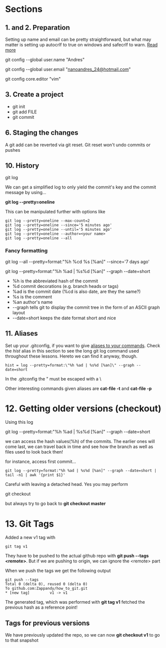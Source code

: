 # Sections

## 1. and 2. Preparation

Setting up name and email can be pretty straightforward, but what may matter is setting up autocrlf to true on windows and safecrlf to warn. [Read more](https://githowto.com/setup)

git config --global user.name "Andres"

git config --global user.email "nanoandres_24@hotmail.com"

git config core.editor "vim"

## 3. Create a project

- git init
- git add FILE
- git commit

## 6. Staging the changes

A git add can be reverted via git reset. Git reset won't undo commits or pushes

## 10. History

git log 

We can get a simplified log to only yield the commit's key and the commit message by using...

**git log --pretty=oneline**

This can be manipulated further with options like 

```
git log --pretty=oneline --max-count=2
git log --pretty=oneline --since='5 minutes ago'
git log --pretty=oneline --until='5 minutes ago'
git log --pretty=oneline --author=<your name>
git log --pretty=oneline --all
```
### Fancy formatting

git log --all --pretty=format:"%h %cd %s [%an]" --since='7 days ago'

git log --pretty=format:"%h %ad | %s%d [%an]" --graph --date=short

- %h is the abbreviated hash of the commit
- %d commit decorations (e.g. branch heads or tags)
- %ad is the commit date (%cd is also date, are they the same?)
- %s is the comment
- %an author's name
- --graph tells git to display the commit tree in the form of an ASCII graph layout
- --date=short keeps the date format short and nice

## 11. Aliases
Set up your .gitconfig, if you want to give [aliases to your commands](https://githowto.com/aliases).
Check the *hist* alias in this section to see the long git log command used throughout these lessons. Hereto we can find it anyway, though.

```
hist = log --pretty=format:\"%h %ad | %s%d [%an]\" --graph --date=short
```
In the .gitconfig the " must be escaped with a \

Other interesting commands given aliases are **cat-file -t** and **cat-file -p**
# 12. Getting older versions (checkout)

Using this log

git log --pretty=format:"%h %ad | %s%d [%an]" --graph --date=short

we can access the hash values(%h) of the commits. The earlier ones will come last, we can travel back in time and see how the branch as well as files used to look back then!

for instance, access first commit...

```
git log --pretty=format:"%h %ad | %s%d [%an]" --graph --date=short | tail -n1 | awk '{print $1}'
```

Careful with leaving a detached head. Yes you may perform

git checkout <hash>
  
but always try to go back to **git checkout master**

# 13. Git Tags

Added a new v1 tag with  
```git
git tag v1
```
They have to be pushed to the actual github repo with **git push --tags \<remote\>**. But if we are pushing to origin, we can ignore the \<remote\> part

When we push the tags we get the following output

```git
git push --tags
Total 0 (delta 0), reused 0 (delta 0)
To github.com:Zappandy/how_to_git.git 
* [new tag]         v1 -> v1  
```

The generated tag, which was performed with **git tag v1** fetched the previous hash as a reference point!

## Tags for previous versions

We have previously updated the repo, so we can now **git checkout v1** to go to that snapshot
